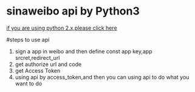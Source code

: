# sinaweibo api by Python3

[if you are using python 2.x,please click here](https://github.com/michaelliao/sinaweibopy)

#steps to use api
1. sign a app in weibo and then define const app key,app srcret,redirect_url
2. get authorize url and code
3. get Access Token
4. using api by access_token,and then you can using api to do what you want to do 

